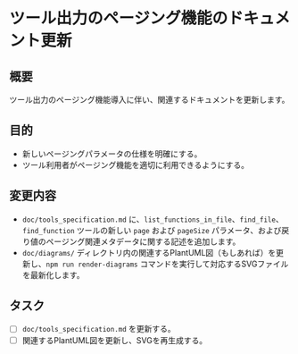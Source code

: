 # ツール出力のページング機能のドキュメント更新

## 概要

ツール出力のページング機能導入に伴い、関連するドキュメントを更新します。

## 目的

- 新しいページングパラメータの仕様を明確にする。
- ツール利用者がページング機能を適切に利用できるようにする。

## 変更内容

- `doc/tools_specification.md` に、`list_functions_in_file`、`find_file`、`find_function` ツールの新しい `page` および `pageSize` パラメータ、および戻り値のページング関連メタデータに関する記述を追加します。
- `doc/diagrams/` ディレクトリ内の関連するPlantUML図（もしあれば）を更新し、`npm run render-diagrams` コマンドを実行して対応するSVGファイルを最新化します。

## タスク

- [ ] `doc/tools_specification.md` を更新する。
- [ ] 関連するPlantUML図を更新し、SVGを再生成する。
